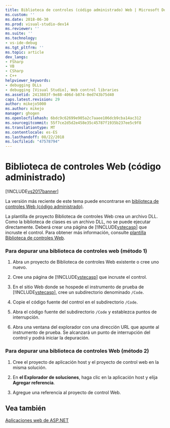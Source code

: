 ```yaml
---
title: Biblioteca de controles (código administrado) Web | Microsoft Docs
ms.custom: ''
ms.date: 2018-06-30
ms.prod: visual-studio-dev14
ms.reviewer: ''
ms.suite: ''
ms.technology:
- vs-ide-debug
ms.tgt_pltfrm: ''
ms.topic: article
dev_langs:
- FSharp
- VB
- CSharp
- C++
helpviewer_keywords:
- debugging DLLs
- debugging [Visual Studio], Web control libraries
ms.assetid: 2413883f-9e88-406d-b874-0ed743b75d40
caps.latest.revision: 29
author: mikejo5000
ms.author: mikejo
manager: ghogen
ms.openlocfilehash: 6bdc9c62699e905a2c7aaee106dcb9cba14ac312
ms.sourcegitcommit: 55f7ce2d5d2e458e35c45787f1935b237ee5c9f8
ms.translationtype: MT
ms.contentlocale: es-ES
ms.lasthandoff: 08/22/2018
ms.locfileid: "47578794"
---
```

# <a name="web-control-library-managed-code"></a>Biblioteca de controles Web (código administrado)
[!INCLUDE[vs2017banner](../includes/vs2017banner.md)]

La versión más reciente de este tema puede encontrarse en [biblioteca de controles Web (código administrado)](https://docs.microsoft.com/visualstudio/debugger/web-control-library-managed-code).  
  
La plantilla de proyecto Biblioteca de controles Web crea un archivo DLL. Como la biblioteca de clases es un archivo DLL, no se puede ejecutar directamente. Deberá crear una página de [!INCLUDE[vstecasp](../includes/vstecasp-md.md)] que incruste el control. Para obtener más información, consulte [plantilla Biblioteca de controles Web](http://msdn.microsoft.com/en-us/00666b07-71d2-4ace-a13c-cc130a3ce372).  
  
### <a name="to-debug-a-web-control-library-method-1"></a>Para depurar una biblioteca de controles web (método 1)  
  
1.  Abra un proyecto de Biblioteca de controles Web existente o cree uno nuevo.  
  
2.  Cree una página de [!INCLUDE[vstecasp](../includes/vstecasp-md.md)] que incruste el control.  
  
3.  En el sitio Web donde se hospede el instrumento de prueba de [!INCLUDE[vstecasp](../includes/vstecasp-md.md)], cree un subdirectorio denominado `/Code`.  
  
4.  Copie el código fuente del control en el subdirectorio `/Code`.  
  
5.  Abra el código fuente del subdirectorio `/Code` y establezca puntos de interrupción.  
  
6.  Abra una ventana del explorador con una dirección URL que apunte al instrumento de prueba. Se alcanzará un punto de interrupción del control y podrá iniciar la depuración.  
  
### <a name="to-debug-a-web-control-library-method-2"></a>Para depurar una biblioteca de controles Web (método 2)  
  
1.  Cree el proyecto de aplicación host y el proyecto de control web en la misma solución.  
  
2.  En **el Explorador de soluciones**, haga clic en la aplicación host y elija **Agregar referencia**.  
  
3.  Agregue una referencia al proyecto de control Web.  
  
## <a name="see-also"></a>Vea también  
 [Aplicaciones web de ASP.NET](../debugger/debugging-preparation-aspnet-web-applications.md)



